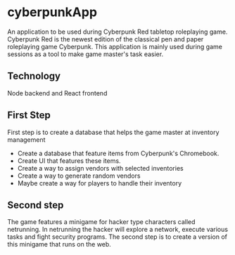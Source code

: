 # cyberpunkApp
An application to be used during Cyberpunk Red tabletop roleplaying game. Cyberpunk Red is the newest edition of the classical pen and paper roleplaying game Cyberpunk. This application is mainly used during game sessions as a tool to make game master's task easier. 

## Technology

Node backend and React frontend

## First Step
First step is to create a database that helps the game master at inventory management

- Create a database that feature items from Cyberpunk's Chromebook.
- Create UI that features these items.
- Create a way to assign vendors with selected inventories
- Create a way to generate random vendors 
- Maybe create a way for players to handle their inventory 

## Second step
The game features a minigame for hacker type characters called netrunning. In netrunning the hacker will explore a network, execute various tasks and fight security programs. 
The second step is to create a version of this minigame that runs on the web. 
